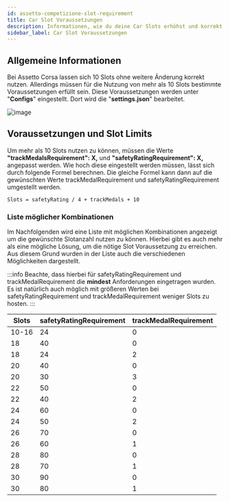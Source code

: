 ```yaml
---
id: assetto-competizione-slot-requirement
title: Car Slot Voraussetzungen
description: Informationen, wie du deine Car Slots erhöhst und korrekt nutzen kannst - ZAP-Hosting.com Dokumentationen
sidebar_label: Car Slot Voraussetzungen
---
```


## Allgemeine Informationen

Bei Assetto Corsa lassen sich 10 Slots ohne weitere Änderung korrekt nutzen. 
Allerdings müssen für die Nutzung von mehr als 10 Slots bestimmte Voraussetzungen erfüllt sein.
Diese Voraussetzungen werden unter "**Configs**" eingestellt. Dort wird die "**settings.json**" bearbeitet.

![image](https://user-images.githubusercontent.com/26007280/189936558-f7482728-9fa4-4944-b3b5-fa36ab212db4.png)

## Voraussetzungen und Slot Limits

Um mehr als 10 Slots nutzen zu können, müssen die Werte **"trackMedalsRequirement": X,** und **"safetyRatingRequirement": X,** angepasst werden.
Wie hoch diese eingestellt werden müssen, lässt sich durch folgende Formel berechnen. 
Die gleiche Formel kann dann auf die gewünschten Werte trackMedalRequirement und safetyRatingRequirement umgestellt werden.

```
Slots = safetyRating / 4 + trackMedals + 10 
```

### Liste möglicher Kombinationen

Im Nachfolgenden wird eine Liste mit möglichen Kombinationen angezeigt um die gewünschte Slotanzahl nutzen zu können.
Hierbei gibt es auch mehr als eine mögliche Lösung, um die nötige Slot Voraussetzung zu erreichen.
Aus diesem Grund wurden in der Liste auch die verschiedenen Möglichkeiten dargestellt.

:::info
Beachte, dass hierbei für safetyRatingRequirement und trackMedalRequirement die **mindest** Anforderungen eingetragen wurden. Es ist natürlich auch möglich mit größeren Werten bei safetyRatingRequirement und trackMedalRequirement weniger Slots zu hosten.
:::

Slots | safetyRatingRequirement | trackMedalRequirement
-----|-------|---------
10-16 | 24 | 0
18 | 40 | 0
18 | 24 | 2
20 | 40 | 0
20 | 30 | 3
22 | 50 | 0
22 | 40 | 2
24 | 60 | 0
24 | 50 | 2
26 | 70 | 0
26 | 60 | 1
28 | 80 | 0
28 | 70 | 1
30 | 90 | 0
30 | 80 | 1
